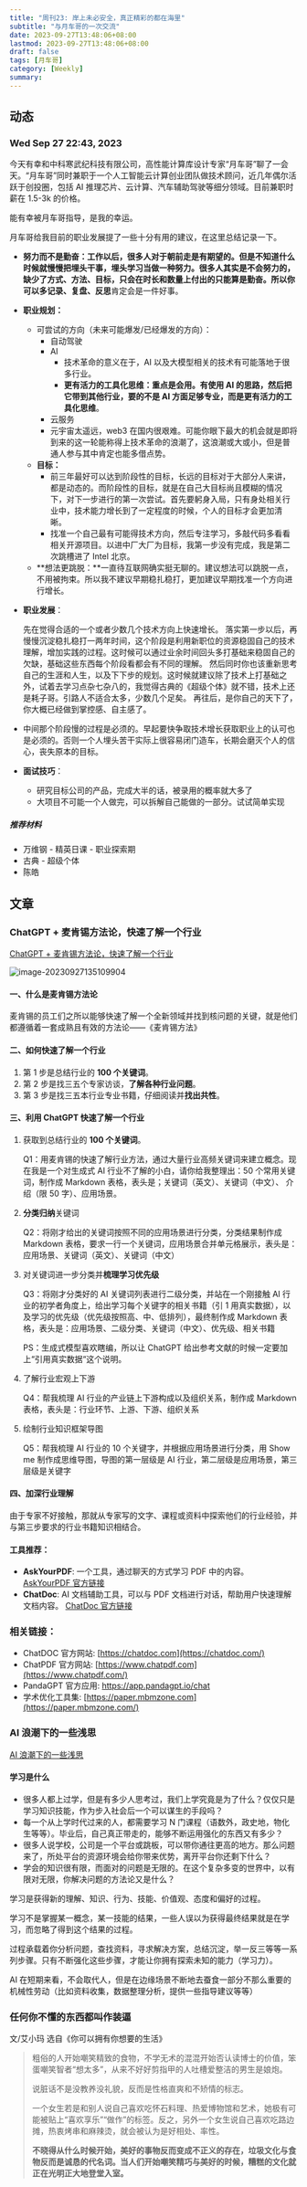 ```yaml
---
title: "周刊23: 岸上未必安全，真正精彩的都在海里"
subtitle: "与月车哥的一次交流"
date: 2023-09-27T13:48:06+08:00
lastmod: 2023-09-27T13:48:06+08:00
draft: false
tags: [月车哥]
category: [Weekly]
summary: 
---
```


## 动态

### Wed Sep 27 22:43, 2023

今天有幸和中科寒武纪科技有限公司，高性能计算库设计专家“月车哥”聊了一会天。“月车哥”同时兼职于一个人工智能云计算创业团队做技术顾问，近几年偶尔活跃于创投圈，包括 AI 推理芯片、云计算、汽车辅助驾驶等细分领域。目前兼职时薪在 1.5-3k 的价格。

能有幸被月车哥指导，是我的幸运。

月车哥给我目前的职业发展提了一些十分有用的建议，在这里总结记录一下。

- **努力而不是勤奋：**工作以后，很多人对于朝前走是有期望的。但是不知道什么时候就慢慢把埋头干事，埋头学习当做一种努力。很多人其实是不会努力的，缺少了方式、方法、目标，**只会在时长和数量上付出的只能算是勤奋**。所以你可以多**记录、复盘、反思**肯定会是一件好事。

- **职业规划：**

  - 可尝试的方向（未来可能爆发/已经爆发的方向）：
    - 自动驾驶
    - AI
      - 技术革命的意义在于，AI 以及大模型相关的技术有可能落地于很多行业。
      - **更有活力的工具化思维：**重点是会用。有使用 AI 的思路，然后把它带到其他行业，要的不是 AI 方面足够专业，而是**更有活力的工具化思维**。
    - 云服务
    - 元宇宙太遥远，web3 在国内很艰难。可能你眼下最大的机会就是即将到来的这一轮能称得上技术革命的浪潮了，这浪潮或大或小，但是普通人参与其中肯定也能多借点势。
  - **目标：**
    - 前三年最好可以达到阶段性的目标，长远的目标对于大部分人来讲，都是动态的。而阶段性的目标，就是在自己大目标尚且模糊的情况下，对下一步进行的第一次尝试。首先要躬身入局，只有身处相关行业中，技术能力增长到了一定程度的时候，个人的目标才会更加清晰。
    - 找准一个自己最有可能得技术方向，然后专注学习，多敲代码多看看相关开源项目。以进中厂大厂为目标，我第一步没有完成，我是第二次跳槽进了 Intel 北京。
  - **想法更跳脱：**一直待互联网确实挺无聊的。建议想法可以跳脱一点，不用被拘束。所以我不建议早期稳扎稳打，更加建议早期找准一个方向进行增长。

- **职业发展**：

  先在觉得合适的一个或者少数几个技术方向上快速增长。
  落实第一步以后，再慢慢沉淀稳扎稳打一两年时间，这个阶段是利用新职位的资源稳固自己的技术理解，增加实践的过程。这时候可以通过业余时间回头多打基础来稳固自己的欠缺，基础这些东西每个阶段看都会有不同的理解。
  然后同时你也该重新思考自己的生涯和人生，以及下下步的规划。这时候就建议除了技术上打基础之外，试着去学习点杂七杂八的，我觉得古典的《超级个体》就不错，技术上还是耗子哥。引路人不适合太多，少数几个足矣。
  再往后，是你自己的天下了，你大概已经做到掌控感、自主感了。

- 中间那个阶段慢的过程是必须的。早起要快争取技术增长获取职业上的认可也是必须的。否则一个人埋头苦干实际上很容易闭门造车，长期会磨灭个人的信心，丧失原本的目标。

- **面试技巧**：

  - 研究目标公司的产品，完成大半的话，被录用的概率就大多了
  - 大项目不可能一个人做完，可以拆解自己能做的一部分。试试简单实现

##### 推荐材料

- 万维钢 - 精英日课 - 职业探索期
- 古典 - 超级个体
- 陈皓

## 文章

### ChatGPT + 麦肯锡方法论，快速了解一个行业

[ChatGPT + 麦肯锡方法论，快速了解一个行业](https://ki6j1b0d92h.feishu.cn/wiki/E4I1wSQY6i2GxAkMANuc0E8anRd)

![image-20230927135109904](https://raw.githubusercontent.com/huyixi/Pics/main/uPic/image-20230927135109904.png)

#### 一、什么是麦肯锡方法论

麦肯锡的员工们之所以能够快速了解一个全新领域并找到核问题的关键，就是他们都遵循着一套成熟且有效的方法论——《麦肯锡方法》

#### 二、如何快速了解一个行业

1. 第 1 步是总结行业的 **100 个关键词**。
2. 第 2 步是找三五个专家访谈，**了解各种行业问题**。
3. 第 3 步是找三五本行业专业书籍，仔细阅读并**找出共性**。

#### 三、利用 ChatGPT 快速了解一个行业

1. 获取到总结行业的 **100 个关键词**。

   Q1：用麦肯锡的快速了解行业方法，通过大量行业高频关键词来建立概念。现在我是一个对生成式 AI 行业不了解的小白，请你给我整理出：50 个常用关键词，制作成 Markdown 表格，表头是；关键词（英文）、关键词（中文）、 介绍（限 50 字）、应用场景。

2. **分类归纳**关键词

   Q2：将刚才给出的关键词按照不同的应用场景进行分类，分类结果制作成 Markdown 表格，要求一行一个关键词，应用场景合并单元格展示，表头是：应用场景、关键词（英文）、关键词（中文）

3. 对关键词进一步分类并**梳理学习优先级**

   Q3：将刚才分类好的 AI 关键词列表进行二级分类，并站在一个刚接触 AI 行业的初学者角度上，给出学习每个关键字的相关书籍（引 1 用真实数据），以及学习的优先级（优先级按照高、中、低排列），最终制作成 Markdown 表格，表头是：应用场景、二级分类、关键词（中文）、优先级、相关书籍

   PS：生成式模型喜欢瞎编，所以让 ChatGPT 给出参考文献的时候一定要加上“引用真实数据“这个说明。

4. 了解行业宏观上下游

   Q4：帮我梳理 AI 行业的产业链上下游构成以及组织关系，制作成 Markdown 表格，表头是：行业环节、上游、下游、组织关系

5. 绘制行业知识框架导图

   Q5：帮我梳理 AI 行业的 10 个关键字，并根据应用场景进行分类，用 Show me 制作成思维导图，导图的第一层级是 AI 行业，第二层级是应用场景，第三层级是关键字

#### 四、加深行业理解

由于专家不好接触，那就从专家写的文字、课程或资料中探索他们的行业经验，并与第三步要求的行业书籍知识相结合。

#### 工具推荐：

- **AskYourPDF**: 一个工具，通过聊天的方式学习 PDF 中的内容。 [AskYourPDF 官方链接](https://askyourpdf.com/upload)
- **ChatDoc**: AI 文档辅助工具，可以与 PDF 文档进行对话，帮助用户快速理解文档内容。 [ChatDoc 官方链接](https://chatdoc.com/chatdoc/#/upload)

### 相关链接：

- ChatDOC 官方网站: [https://chatdoc.com](https://chatdoc.com/)
- ChatPDF 官方网站: [https://www.chatpdf.com](https://www.chatpdf.com/)
- PandaGPT 官方应用: https://app.pandagpt.io/chat
- 学术优化工具集: [https://paper.mbmzone.com](https://paper.mbmzone.com/)

### AI 浪潮下的一些浅思

[AI 浪潮下的一些浅思](https://mp.weixin.qq.com/s?__biz=MzIzNjE2NTI3NQ==&mid=2247485831&idx=1&sn=c1453786c38f783afa199c91ebd751c8&chksm=e8dd4873dfaac165a227f0987c795dbb73d6724f61069a0dc167aaf66063e75c17f6e68f1351#rd)

#### 学习是什么

- 很多人都上过学，但是有多少人思考过，我们上学究竟是为了什么？仅仅只是学习知识技能，作为步入社会后一个可以谋生的手段吗？
- 每一个从上学时代过来的人，都需要学习 N 门课程（语数外，政史地，物化生等等）。毕业后，自己真正带走的，能够不断运用强化的东西又有多少？
- 很多人说学校，公司是一个平台或跳板，可以带你通往更高的地方。那么问题来了，所处平台的资源环境会给你带来优势，离开平台你还剩下什么？
- 学会的知识很有限，而面对的问题是无限的。在这个复杂多变的世界中，以有限对无限，你解决问题的方法论又是什么？

学习是获得新的理解、知识、行为、技能、价值观、态度和偏好的过程。

学习不是掌握某一概念，某一技能的结果，一些人误以为获得最终结果就是在学习，而忽略了得到这个结果的过程。

过程承载着你分析问题，查找资料，寻求解决方案，总结沉淀，举一反三等等一系列步骤。只有不断强化这些步骤，才能让你拥有探索未知的能力（学习力）。

AI 在短期来看，不会取代人，但是在边缘场景不断地去蚕食一部分不那么重要的机械性劳动（比如资料收集，数据整理分析，提供一些指导建议等等）

### 任何你不懂的东西都叫作装逼

文/艾小玛 选自《你可以拥有你想要的生活》

> 粗俗的人开始嘲笑精致的食物，不学无术的混混开始否认读博士的价值，笨蛋嘲笑智者“想太多”，从来不好好剪指甲的人吐槽爱整洁的男生是娘炮。
>
> 说脏话不是没教养没礼貌，反而是性格直爽和不矫情的标志。
>
> 一个女生若是和别人说自己喜欢吃怀石料理、热爱博物馆和艺术，她极有可能被贴上“喜欢享乐”“做作”的标签。反之，另外一个女生说自己喜欢吃路边摊，热衷烤串和麻辣烫，就会被认为是好相处、率性。
>
> **不晓得从什么时候开始，美好的事物反而变成不正义的存在，垃圾文化与食物反而是诚恳的代名词。当人们开始嘲笑精巧与美好的时候，糟糕的文化就正在光明正大地登堂入室。**
